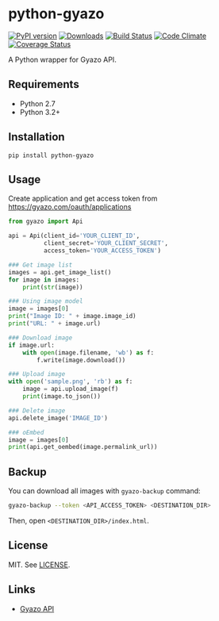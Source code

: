 # python-gyazo
[![PyPI version](https://badge.fury.io/py/python-gyazo.svg)](http://badge.fury.io/py/python-gyazo)
[![Downloads](https://pypip.in/download/python-gyazo/badge.svg)](https://pypi.python.org/pypi/python-gyazo/)
[![Build Status](https://travis-ci.org/ymyzk/python-gyazo.svg?branch=master)](https://travis-ci.org/ymyzk/python-gyazo)
[![Code Climate](https://codeclimate.com/github/ymyzk/python-gyazo/badges/gpa.svg)](https://codeclimate.com/github/ymyzk/python-gyazo)
[![Coverage Status](https://coveralls.io/repos/ymyzk/python-gyazo/badge.svg?branch=master)](https://coveralls.io/r/ymyzk/python-gyazo?branch=master)

A Python wrapper for Gyazo API.

## Requirements
* Python 2.7
* Python 3.2+

## Installation
`pip install python-gyazo`

## Usage
Create application and get access token from https://gyazo.com/oauth/applications

```python
from gyazo import Api

api = Api(client_id='YOUR_CLIENT_ID',
          client_secret='YOUR_CLIENT_SECRET',
          access_token='YOUR_ACCESS_TOKEN')

### Get image list
images = api.get_image_list()
for image in images:
    print(str(image))

### Using image model
image = images[0]
print("Image ID: " + image.image_id)
print("URL: " + image.url)

### Download image
if image.url:
    with open(image.filename, 'wb') as f:
        f.write(image.download())

### Upload image
with open('sample.png', 'rb') as f:
    image = api.upload_image(f)
    print(image.to_json())

### Delete image
api.delete_image('IMAGE_ID')

### oEmbed
image = images[0]
print(api.get_oembed(image.permalink_url))
```

## Backup
You can download all images with `gyazo-backup` command:

```bash
gyazo-backup --token <API_ACCESS_TOKEN> <DESTINATION_DIR>
```

Then, open `<DESTINATION_DIR>/index.html`.

## License
MIT. See [LICENSE](LICENSE).

## Links
* [Gyazo API](https://gyazo.com/api/docs)
